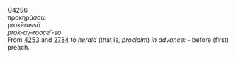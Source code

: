 <body>
  <p>G4296<br>  προκηρύσσω  <br> prokērussō  <br><i>prok-ay-rooce‘-so </i><br>From <a href="g4253.htm">4253</a> and <a href="g2784.htm">2784</a>  to <i>herald</i> (that is, <i>proclaim</i>) <i>in</i> <i>advance:</i> - before (first) preach.<br></p>
 </body>